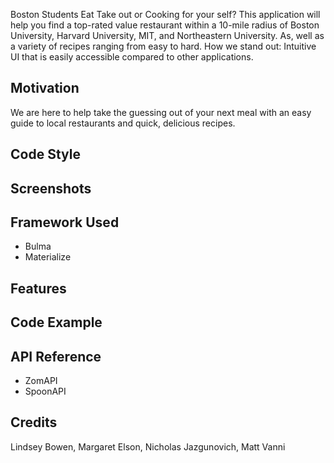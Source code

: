  Boston Students Eat
Take out or Cooking for your self? This application will help you find a top-rated value restaurant within a 10-mile radius of Boston University, Harvard University, MIT, and Northeastern University. As, well as a variety of recipes ranging from easy to hard.
How we stand out: Intuitive UI that is easily accessible compared to other applications.

## Motivation ##
We are here to help take the guessing out of your next meal with an easy guide to local restaurants and quick, delicious recipes. 

## Code Style ##


## Screenshots ##


## Framework Used ##
* Bulma 
* Materialize

## Features ##


## Code Example ##


## API Reference ##
* ZomAPI
* SpoonAPI

## Credits ##
Lindsey Bowen, Margaret Elson, Nicholas Jazgunovich, Matt Vanni 






